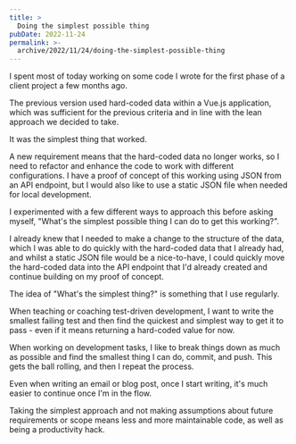```yaml
---
title: >
  Doing the simplest possible thing
pubDate: 2022-11-24
permalink: >-
  archive/2022/11/24/doing-the-simplest-possible-thing
---
```


I spent most of today working on some code I wrote for the first phase of a client project a few months ago.

The previous version used hard-coded data within a Vue.js application, which was sufficient for the previous criteria and in line with the lean approach we decided to take.

It was the simplest thing that worked.

A new requirement means that the hard-coded data no longer works, so I need to refactor and enhance the code to work with different configurations. I have a proof of concept of this working using JSON from an API endpoint, but I would also like to use a static JSON file when needed for local development.

I experimented with a few different ways to approach this before asking myself, "What's the simplest possible thing I can do to get this working?".

I already knew that I needed to make a change to the structure of the data, which I was able to do quickly with the hard-coded data that I already had, and whilst a static JSON file would be a nice-to-have, I could quickly move the hard-coded data into the API endpoint that I'd already created and continue building on my proof of concept.

The idea of "What's the simplest thing?" is something that I use regularly.

When teaching or coaching test-driven development, I want to write the smallest failing test and then find the quickest and simplest way to get it to pass - even if it means returning a hard-coded value for now.

When working on development tasks, I like to break things down as much as possible and find the smallest thing I can do, commit, and push. This gets the ball rolling, and then I repeat the process.

Even when writing an email or blog post, once I start writing, it's much easier to continue once I'm in the flow.

Taking the simplest approach and not making assumptions about future requirements or scope means less and more maintainable code, as well as being a productivity hack.
